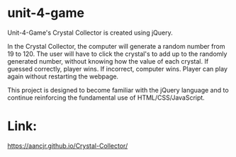 # unit-4-game

Unit-4-Game's Crystal Collector is created using jQuery.

In the Crystal Collector, the computer will generate a random number from 19 to 120. The user will have to click the crystal's to add up to the randomly generated number, without knowing how the value of each crystal. If guessed correctly, player wins. If incorrect, computer wins. Player can play again without restarting the webpage.

This project is designed to become familiar with the jQuery language and to continue reinforcing the fundamental use of HTML/CSS/JavaScript.

# Link:

https://aancjr.github.io/Crystal-Collector/
